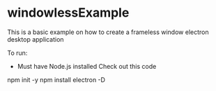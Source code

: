 # windowlessExample
This is a basic example on how to create a frameless window electron desktop application


To run:

- Must have Node.js installed
Check out this code

npm init -y
npm install electron -D

